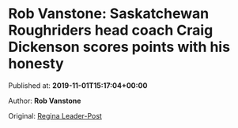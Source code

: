 
# Rob Vanstone: Saskatchewan Roughriders head coach Craig Dickenson scores points with his honesty

Published at: **2019-11-01T15:17:04+00:00**

Author: **Rob Vanstone**

Original: [Regina Leader-Post](https://leaderpost.com/sports/football/cfl/rob-vanstone-saskatchewan-roughriders-head-coach-craig-dickenson-scores-points-with-his-honesty)


